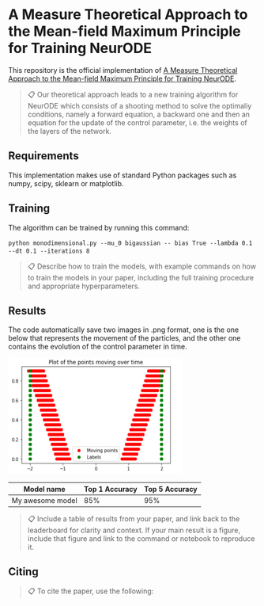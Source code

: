 # A Measure Theoretical Approach to the Mean-field Maximum Principle for Training NeurODE

This repository is the official implementation of [A Measure Theoretical Approach to the Mean-field Maximum Principle for Training NeurODE](https://arxiv.org/). 

>📋  Our theoretical approach leads to a new training algorithm for NeurODE which consists of a shooting method to solve the optimaliy conditions, namely a forward equation, a backward one and then an equation for the update of the control parameter, i.e. the weights of the layers of the network.

## Requirements

This implementation makes use of standard Python packages such as numpy, scipy, sklearn or matplotlib.

## Training

The algorithm can be trained by running this command:

```train
python monodimensional.py --mu_0 bigaussian -- bias True --lambda 0.1 --dt 0.1 --iterations 8
```

>📋  Describe how to train the models, with example commands on how to train the models in your paper, including the full training procedure and appropriate hyperparameters.

## Results

The code automatically save two images in .png format, one is the one below that represents the movement of the particles, and the other one contains the evolution of the control parameter in time.

![alt text](https://github.com/CristinaCipriani/Mean-fieldPMP-NeurODE-training/blob/main/bimodal_evolution.png?raw=true)

| Model name         | Top 1 Accuracy  | Top 5 Accuracy |
| ------------------ |---------------- | -------------- |
| My awesome model   |     85%         |      95%       |

>📋  Include a table of results from your paper, and link back to the leaderboard for clarity and context. If your main result is a figure, include that figure and link to the command or notebook to reproduce it. 


## Citing

>📋 To cite the paper, use the following:
